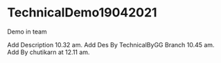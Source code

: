 # TechnicalDemo19042021
Demo in team

Add Description 10.32 am.
Add Des By TechnicalByGG Branch 10.45 am.
Add By chutikarn at 12.11 am.